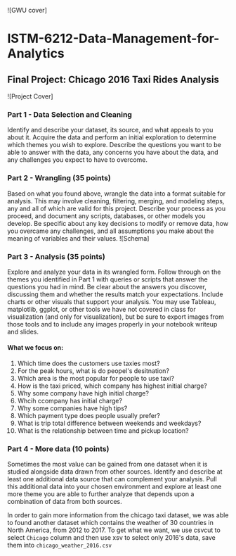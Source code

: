![GWU cover]
# ISTM-6212-Data-Management-for-Analytics
## Final Project: Chicago 2016 Taxi Rides Analysis

![Project Cover]
### Part 1 - Data Selection and Cleaning
Identify and describe your dataset, its source, and what appeals to you about it. Acquire the data and perform an initial exploration to determine which themes you wish to explore. Describe the questions you want to be able to answer with the data, any concerns you have about the data, and any challenges you expect to have to overcome.
### Part 2 - Wrangling (35 points)
Based on what you found above, wrangle the data into a format suitable for analysis. This may involve cleaning, filtering, merging, and modeling steps, any and all of which are valid for this project. Describe your process as you proceed, and document any scripts, databases, or other models you develop. Be specific about any key decisions to modify or remove data, how you overcame any challenges, and all assumptions you make about the meaning of variables and their values.
![Schema]
### Part 3 - Analysis (35 points)
Explore and analyze your data in its wrangled form.  Follow through on the themes you identified in Part 1 with queries or scripts that answer the questions you had in mind.  Be clear about the answers you discover, discussing them and whether the results match your expectations.  Include charts or other visuals that support your analysis.  You may use Tableau, matplotlib, ggplot, or other tools we have not covered in class for visualization (and only for visualization), but be sure to export images from those tools and to include any images properly in your notebook writeup and slides.
#### What we focus on:
1. Which time does the customers use taxies most?
2. For the peak hours, what is do peopel's desitnation?
3. Which area is the most popular for people to use taxi?
4. How is the taxi priced, which company has highest initial charge?
5. Why some company have high initial charge?
6. Whcih ccompany has initial charge?
7. Why some companies have high tips?
8. Which payment type does people usually prefer?
9. What is trip total difference between weekends and weekdays?
10. What is the relationship between time and pickup location?

### Part 4 - More data (10 points)

Sometimes the most value can be gained from one dataset when it is studied alongside data drawn from other sources.  Identify and describe at least one additional data source that can complement your analysis.  Pull this additional data into your chosen environment and explore at least one more theme you are able to further analyze that depends upon a combination of data from both sources.

In order to gain more information from the chicago taxi dataset, we was able to found another dataset which contains the weather of 30 countries in North America, from 2012 to 2017. To get what we want, we use csvcut to select `Chicago` column and then use xsv to select only 2016's data, save them into `chicago_weather_2016.csv`
